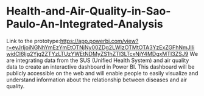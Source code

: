 # Health-and-Air-Quality-in-Sao-Paulo-An-Integrated-Analysis
Link to the prototype:https://app.powerbi.com/view?r=eyJrIjoiNGNhYmEzYmEtOTNjNy00ZDg2LWIzOTMtOTA3YzExZGFhNmJlIiwidCI6Ijg2Yjg2ZTYzLTUzYWEtNDMyZS1hZTI3LTcxNjY4MDgxMTI3ZSJ9
We are integrating data from the SUS (Unified Health System) and air quality data to create an interactive dashboard in Power BI. This dashboard will be publicly accessible on the web and will enable people to easily visualize and understand information about the relationship between diseases and air quality.
